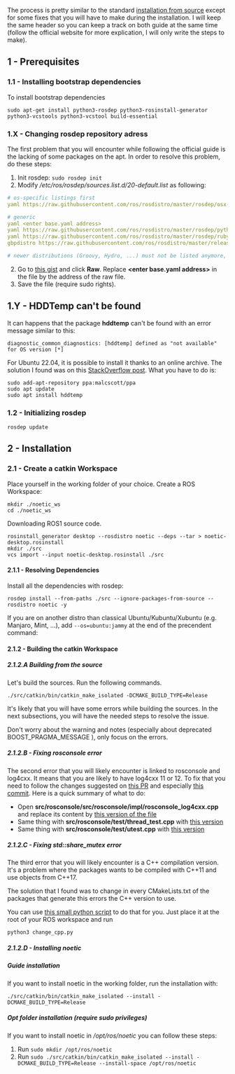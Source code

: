 The process is pretty similar to the standard [installation from source](http://wiki.ros.org/noetic/Installation/Source) except
for some fixes that you will have to make during the installation. 
I will keep the same header so you can keep a track on both guide at the same time (follow the official website 
for more explication, I will only write the steps to make).

## 1 - Prerequisites

### 1.1 - Installing bootstrap dependencies

To install bootstrap dependencies

```shell
sudo apt-get install python3-rosdep python3-rosinstall-generator python3-vcstools python3-vcstool build-essential
```

### 1.X - Changing rosdep repository adress

The first problem that you will encounter while following the official guide is the lacking of some packages on the apt.
In order to resolve this problem, do these steps:

1. Init rosdep: `sudo rosdep init`
2. Modify */etc/ros/rosdep/sources.list.d/20-default.list* as following: 
```YAML
# os-specific listings first
yaml https://raw.githubusercontent.com/ros/rosdistro/master/rosdep/osx-homebrew.yaml osx

# generic
yaml <enter base.yaml address>
yaml https://raw.githubusercontent.com/ros/rosdistro/master/rosdep/python.yaml
yaml https://raw.githubusercontent.com/ros/rosdistro/master/rosdep/ruby.yaml
gbpdistro https://raw.githubusercontent.com/ros/rosdistro/master/releases/fuerte.yaml fuerte

# newer distributions (Groovy, Hydro, ...) must not be listed anymore, they are being fetched from the rosdistro index.yaml instead
```
2. Go to [this gist](https://gist.github.com/Meltwin/0317ae7481c94da7fd66c3eea8d40740) and click **Raw**. Replace **\<enter base.yaml address\>** in the file by the address of the raw file.
4. Save the file (require sudo rights).

## 1.Y - HDDTemp can't be found

It can happens that the package **hddtemp** can't be found with an error message similar to this:

```
diagnostic_common_diagnostics: [hddtemp] defined as "not available" for OS version [*]
```

For Ubuntu 22.04, it is possible to install it thanks to an online archive. The solution I found was on this [StackOverflow post](https://askubuntu.com/a/1438779). What you have to do is:

```
sudo add-apt-repository ppa:malcscott/ppa
sudo apt update 
sudo apt install hddtemp

```

### 1.2 - Initializing rosdep
```shell
rosdep update
```

## 2 - Installation

### 2.1 - Create a catkin Workspace

Place yourself in the working folder of your choice. Create a ROS Workspace:
```shell
mkdir ./noetic_ws
cd ./noetic_ws
```

Downloading ROS1 source code.
```shell
rosinstall_generator desktop --rosdistro noetic --deps --tar > noetic-desktop.rosinstall
mkdir ./src
vcs import --input noetic-desktop.rosinstall ./src
```

#### 2.1.1 - Resolving Dependencies

Install all the dependencies with rosdep:
```shell
rosdep install --from-paths ./src --ignore-packages-from-source --rosdistro noetic -y
```

If you are on another distro than classical Ubuntu/Kubuntu/Xubuntu (e.g. Manjaro, Mint, ...), 
add ```--os=ubuntu:jammy``` at the end of the precendent command:

#### 2.1.2 - Building the catkin Workspace

##### 2.1.2.A Building from the source

Let's build the sources. Run the following commands.
```shell
./src/catkin/bin/catkin_make_isolated -DCMAKE_BUILD_TYPE=Release
```
It's likely that you will have some errors while building the sources. In the next subsections, 
you will have the needed steps to resolve the issue.

Don't worry about the warning and notes (especially about deprecated BOOST_PRAGMA_MESSAGE ), only focus on the errors.

##### 2.1.2.B - Fixing *rosconsole* error

The second error that you will likely encounter is linked to rosconsole and log4cxx. It means that you are likely to have log4cxx 11 or 12.
To fix that you need to follow the changes suggested on [this PR](https://github.com/ros/rosconsole/pull/54) 
and especially [this commit](https://github.com/ros/rosconsole/pull/54/commits/9f930c007dd40aa7ede771b8859b529e024d7bfb).
Here is a quick summary of what to do:
- Open **src/rosconsole/src/rosconsole/impl/rosconsole_log4cxx.cpp** and replace its content by [this version of the file](https://raw.githubusercontent.com/ros/rosconsole/9f930c007dd40aa7ede771b8859b529e024d7bfb/src/rosconsole/impl/rosconsole_log4cxx.cpp)
- Same thing with **src/rosconsole/test/thread_test.cpp** with [this version](https://raw.githubusercontent.com/ros/rosconsole/9f930c007dd40aa7ede771b8859b529e024d7bfb/test/thread_test.cpp)
- Same thing with **src/rosconsole/test/utest.cpp** with [this version](https://raw.githubusercontent.com/ros/rosconsole/9f930c007dd40aa7ede771b8859b529e024d7bfb/test/utest.cpp)

##### 2.1.2.C - Fixing *std::share_mutex* error

The third error that you will likely encounter is a C++ compilation version. It's a problem where the packages wants 
to be compiled with C++11 and use objects from C++17. 

The solution that I found was to change in every CMakeLists.txt of the packages that generate this errors the C++ version 
to use.

You can use [this small python script](https://gist.github.com/Meltwin/1ee35296d2bb86fee19d639580e3c91f) to do that for you. 
Just place it at the root of your ROS workspace and run

```shell
python3 change_cpp.py
```

##### 2.1.2.D - Installing noetic

##### Guide installation

If you want to install noetic in the working folder, run the installation with:

```shell
./src/catkin/bin/catkin_make_isolated --install -DCMAKE_BUILD_TYPE=Release
```

##### Opt folder installation (require sudo privileges)

If you want to install noetic in */opt/ros/noetic* you can follow these steps:

1. Run ```sudo mkdir /opt/ros/noetic```
2. Run ```sudo ./src/catkin/bin/catkin_make_isolated --install -DCMAKE_BUILD_TYPE=Release --install-space /opt/ros/noetic```